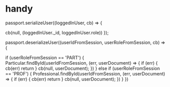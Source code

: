 # handy

passport.serializeUser((loggedInUser, cb) => {
  
  cb(null, (loggedInUser._id, loggedInUser.role))
});

passport.deserializeUser((userIdFromSession, userRoleFromSession, cb) => {

  if (userRoleFromSession == 'PART') {
    Particular.findById(userIdFromSession, (err, userDocument) => {
      if (err) {
        cb(err)
        return
      }
      cb(null, userDocument);
    })
    } else if (userRoleFromSession == 'PROF') {
        Professional.findById(userIdFromSession, (err, userDocument) => {
          if (err) {
            cb(err)
            return
          }
          cb(null, userDocument);
        })
      } 
})
